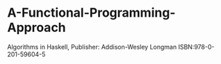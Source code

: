 # A-Functional-Programming-Approach
Algorithms in Haskell, Publisher: Addison-Wesley Longman ISBN:978-0-201-59604-5
